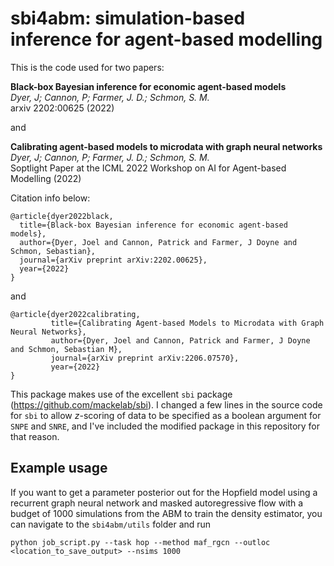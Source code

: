 # sbi4abm: simulation-based inference for agent-based modelling
This is the code used for two papers:

**Black-box Bayesian inference for economic agent-based models**\
_Dyer, J; Cannon, P; Farmer, J. D.; Schmon, S. M._\
arxiv 2202:00625 (2022)

and

**Calibrating agent-based models to microdata with graph neural networks**\
_Dyer, J; Cannon, P; Farmer, J. D.; Schmon, S. M._\
Soptlight Paper at the ICML 2022 Workshop on AI for Agent-based Modelling (2022)

Citation info below:

```
@article{dyer2022black,
  title={Black-box Bayesian inference for economic agent-based models},
  author={Dyer, Joel and Cannon, Patrick and Farmer, J Doyne and Schmon, Sebastian},
  journal={arXiv preprint arXiv:2202.00625},
  year={2022}
}
```
and
```
@article{dyer2022calibrating,
         title={Calibrating Agent-based Models to Microdata with Graph Neural Networks},
         author={Dyer, Joel and Cannon, Patrick and Farmer, J Doyne and Schmon, Sebastian M},
         journal={arXiv preprint arXiv:2206.07570},
         year={2022}
}
```

This package makes use of the excellent `sbi` package (https://github.com/mackelab/sbi). I changed a few lines in the source code for `sbi` to allow $z$-scoring of data to be specified as a boolean argument for `SNPE` and `SNRE`, and I've included the modified package in this repository for that reason.

## Example usage
If you want to get a parameter posterior out for the Hopfield model using a recurrent graph neural network and masked autoregressive flow with a budget of 1000 simulations from the ABM to train the density estimator, you can navigate to the `sbi4abm/utils` folder and run
```
python job_script.py --task hop --method maf_rgcn --outloc <location_to_save_output> --nsims 1000
```
